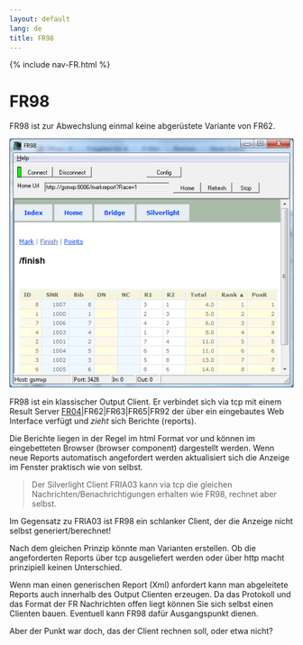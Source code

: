 ```yaml
---
layout: default
lang: de
title: FR98
---
```


{% include nav-FR.html %}

# FR98

FR98 ist zur Abwechslung einmal keine abgerüstete Variante von FR62.

![FR98 screenshot](../images/FR98.png)

FR98 ist ein klassischer Output Client. 
Er verbindet sich via tcp mit einem Result Server [FR04](FR04)|FR62|FR63|FR65|FR92 der über ein eingebautes Web Interface verfügt
und *zieht* sich Berichte (reports).

Die Berichte liegen in der Regel im html Format vor 
und können im eingebetteten Browser (browser component) dargestellt werden. 
Wenn neue Reports automatisch angefordert werden aktualisiert sich die Anzeige im Fenster praktisch wie von selbst.

> Der Silverlight Client FRIA03 kann via tcp die gleichen Nachrichten/Benachrichtigungen erhalten wie FR98, rechnet aber selbst. 

Im Gegensatz zu FRIA03 ist FR98 ein schlanker Client, der die Anzeige nicht selbst generiert/berechnet!

Nach dem gleichen Prinzip könnte man Varianten erstellen. 
Ob die angeforderten Reports über tcp ausgeliefert werden oder über http macht prinzipiell keinen Unterschied.

Wenn man einen generischen Report (Xml) anfordert kann man abgeleitete Reports auch innerhalb des Output Clienten erzeugen. 
Da das Protokoll und das Format der FR Nachrichten offen liegt können Sie sich selbst einen Clienten bauen. 
Eventuell kann FR98 dafür Ausgangspunkt dienen.

Aber der Punkt war doch, das der Client rechnen soll, oder etwa nicht?
